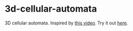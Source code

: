 # 3d-cellular-automata
3D cellular automata. Inspired by [this video](https://www.youtube.com/watch?v=63qlEpO73C4). Try it out [here](https://shouvikghosh2048.github.io/3d-cellular-automata/).
